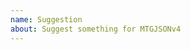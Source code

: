 ```yaml
---
name: Suggestion
about: Suggest something for MTGJSONv4
---
```


<!-- Thanks for helping to improve MTGJSONv4! If you have any questions, please don't hesitate to ask! -->
